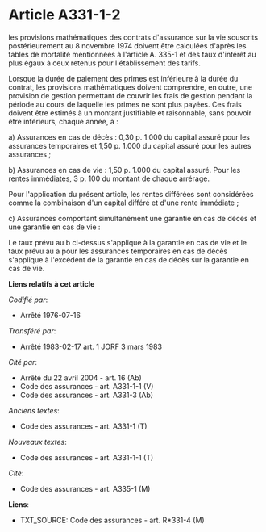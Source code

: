 # Article A331-1-2

les provisions mathématiques des contrats d'assurance sur la vie souscrits postérieurement au 8 novembre 1974 doivent être
calculées d'après les tables de mortalité mentionnées à l'article A. 335-1 et des taux d'intérêt au plus égaux à ceux retenus
pour l'établissement des tarifs.

Lorsque la durée de paiement des primes est inférieure à la durée du contrat, les provisions mathématiques doivent
comprendre, en outre, une provision de gestion permettant de couvrir les frais de gestion pendant la période au cours de
laquelle les primes ne sont plus payées. Ces frais doivent être estimés à un montant justifiable et raisonnable, sans pouvoir
être inférieurs, chaque année, à :

a) Assurances en cas de décès : 0,30 p. 1.000 du capital assuré pour les assurances temporaires et 1,50 p. 1.000 du capital
assuré pour les autres assurances ;

b) Assurances en cas de vie : 1,50 p. 1.000 du capital assuré. Pour les rentes immédiates, 3 p. 100 du montant de chaque
arrérage.

Pour l'application du présent article, les rentes différées sont considérées comme la combinaison d'un capital différé et
d'une rente immédiate ;

c) Assurances comportant simultanément une garantie en cas de décès et une garantie en cas de vie :

Le taux prévu au b ci-dessus s'applique à la garantie en cas de vie et le taux prévu au a pour les assurances temporaires en
cas de décès s'applique à l'excédent de la garantie en cas de décès sur la garantie en cas de vie.

**Liens relatifs à cet article**

_Codifié par_:

  - Arrêté 1976-07-16

_Transféré par_:

  - Arrêté 1983-02-17 art. 1 JORF 3 mars 1983

_Cité par_:

  - Arrêté du 22 avril 2004 - art. 16 (Ab)
  - Code des assurances - art. A331-1-1 (V)
  - Code des assurances - art. A331-3 (Ab)

_Anciens textes_:

  - Code des assurances - art. A331-1 (T)

_Nouveaux textes_:

  - Code des assurances - art. A331-1-1 (T)

_Cite_:

  - Code des assurances - art. A335-1 (M)

**Liens**:

  - TXT_SOURCE: Code des assurances - art. R*331-4 (M)
